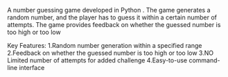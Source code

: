 A number guessing game developed in Python . The game generates a random number, and the player has to guess it within a certain number of attempts. The game provides feedback on whether the guessed number is too high or too low

Key Features:
1.Random number generation within a specified range
2.Feedback on whether the guessed number is too high or too low
3.NO Limited number of attempts for added challenge
4.Easy-to-use command-line interface
